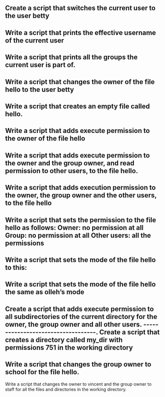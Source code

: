 
Create a script that switches the current user to the user betty
-----------------------------------------------
Write a script that prints the effective username of the current user
-------------------------------------------------------------------
Write a script that prints all the groups the current user is part of.
---------------------------------
Write a script that changes the owner of the file hello to the user betty
------------------------------------------------
Write a script that creates an empty file called hello.
------------------------------------------------
Write a script that adds execute permission to the owner of the file hello
-------------------------------------
Write a script that adds execute permission to the owner and the group owner, and read permission to other users, to the file hello.
--------------------------------
Write a script that adds execution permission to the owner, the group owner and the other users, to the file hello
-------------------------------
Write a script that sets the permission to the file hello as follows:
Owner: no permission at all
Group: no permission at all
Other users: all the permissions
--------------------------------
Write a script that sets the mode of the file hello to this:
----------------------------------------
Write a script that sets the mode of the file hello the same as olleh’s mode
------------------------------------------------
Create a script that adds execute permission to all subdirectories of the current directory for the owner, the group owner and all other users.
-----------------------------------.
Create a script that creates a directory called my_dir with permissions 751 in the working directory
---------------------------------
Write a script that changes the group owner to school for the file hello.
--------------------------------
Write a script that changes the owner to vincent and the group owner to staff for all the files and directories in the working directory.
